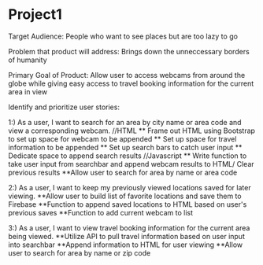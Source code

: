 # Project1

Target Audience: People who want to see places but are too lazy to go

Problem that product will address: Brings down the unneccessary borders of humanity

Primary Goal of Product: Allow user to access webcams from around the globe while giving easy access to travel booking information for the current area in view

Identify and prioritize user stories:

1:) As a user, I want to search for an area by city name or area code and view a corresponding webcam.
//HTML
    ** Frame out HTML using Bootstrap to set up space for webcam to be appended
    ** Set up space for travel information to be appended
    ** Set up search bars to catch user input 
    ** Dedicate space to append search results
//Javascript
    ** Write function to take user input from searchbar and append webcam results to HTML/ Clear previous results
     **Allow user to search for area by name or area code

    

2:) As a user, I want to keep my previously viewed locations saved for later viewing.
    **Allow user to build list of favorite locations and save them to Firebase
    **Function to append saved locations to HTML based on user's previous saves
    **Function to add current webcam to list
  

3:) As a user, I want to view travel booking information for the current area being viewed.
    **Utilize API to pull travel information based on user input into searchbar
    **Append information to HTML for user viewing
    **Allow user to search for area by name or zip code




 
